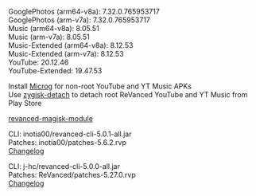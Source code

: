 GooglePhotos (arm64-v8a): 7.32.0.765953717  
GooglePhotos (arm-v7a): 7.32.0.765953717  
Music (arm64-v8a): 8.05.51  
Music (arm-v7a): 8.05.51  
Music-Extended (arm64-v8a): 8.12.53  
Music-Extended (arm-v7a): 8.12.53  
YouTube: 20.12.46  
YouTube-Extended: 19.47.53  

Install [Microg](https://github.com/ReVanced/GmsCore/releases) for non-root YouTube and YT Music APKs  
Use [zygisk-detach](https://github.com/j-hc/zygisk-detach) to detach root ReVanced YouTube and YT Music from Play Store  

[revanced-magisk-module](https://github.com/j-hc/revanced-magisk-module)
  
CLI: inotia00/revanced-cli-5.0.1-all.jar  
Patches: inotia00/patches-5.6.2.rvp  
[Changelog](https://github.com/inotia00/revanced-patches/releases/tag/v5.6.2)

CLI: j-hc/revanced-cli-5.0.0-all.jar  
Patches: ReVanced/patches-5.27.0.rvp  
[Changelog](https://github.com/ReVanced/revanced-patches/releases/tag/v5.27.0)  
